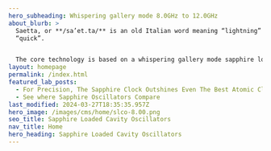 ```yaml
---
hero_subheading: Whispering gallery mode 8.0GHz to 12.0GHz
about_blurb: >
  Saetta, or **/sa’et.ta/** is an old Italian word meaning “lightning” or
  “quick”.


  The core technology is based on a whispering gallery mode sapphire loaded cavity (SLC). The company’s goal is to bring this technology from the physics lab to the microwave system designer. Applications are anywhere low phase noise is required: radar, calibration, measurement and communications.
layout: homepage
permalink: /index.html
featured_lab_posts:
  - For Precision, The Sapphire Clock Outshines Even The Best Atomic Clocks
  - See where Sapphire Oscillators Compare
last_modified: 2024-03-27T18:35:35.957Z
hero_image: /images/cms/home/slco-8.00.png
seo_title: Sapphire Loaded Cavity Oscillators
nav_title: Home
hero_heading: Sapphire Loaded Cavity Oscillators
---
```

